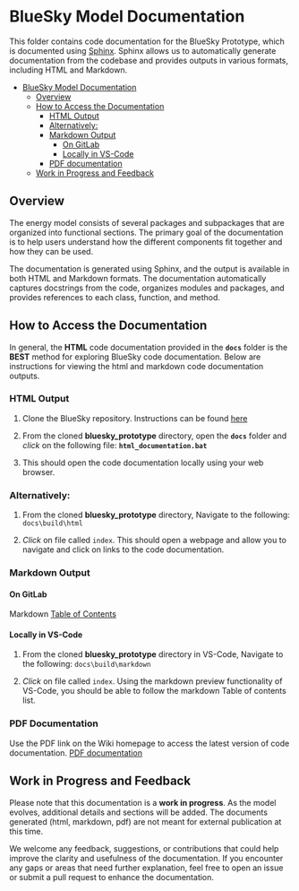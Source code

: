 # BlueSky Model Documentation

This folder contains code documentation for the BlueSky Prototype, which is documented using [Sphinx](https://www.sphinx-doc.org/). Sphinx allows us to automatically generate documentation from the codebase and provides outputs in various formats, including HTML and Markdown.

- [BlueSky Model Documentation](#bluesky-model-documentation)
    - [Overview](#overview)
    - [How to Access the Documentation](#how-to-access-the-documentation)
        - [HTML Output](#html-output)
        - [Alternatively:](#alternatively)
        - [Markdown Output](#markdown-output)
            - [On GitLab](#on-gitlab)
            - [Locally in VS-Code](#locally-in-vs-code)
        - [PDF documentation](#pdf-documentation)
    - [Work in Progress and Feedback](#work-in-progress-and-feedback)

## Overview

The energy model consists of several packages and subpackages that are organized into functional sections. The primary goal of the documentation is to help users understand how the different components fit together and how they can be used.

The documentation is generated using Sphinx, and the output is available in both HTML and Markdown formats. The documentation automatically captures docstrings from the code, organizes modules and packages, and provides references to each class, function, and method.


## How to Access the Documentation

In general, the **HTML** code documentation provided in the **`docs`** folder is the **BEST** method for exploring BlueSky code documentation. Below are instructions for viewing the html and markdown code documentation outputs.  


### HTML Output

1. Clone the BlueSky repository. Instructions can be found [here](https://git.eia.gov/oea/nextgen-bluesky/bluesky_prototype/-/wikis/Clone-a-repo-using-VS-code)

2. From the cloned **bluesky_prototype** directory, open the **`docs`** folder and *click* on the following file: **`html_documentation.bat`**

3. This should open the code documentation locally using your web browser. 

### Alternatively:

1. From the cloned **bluesky_prototype** directory, Navigate to the following: `docs\build\html`

2. *Click* on file called `index`. This should open a webpage and allow you to navigate and click on links to the code documentation. 


### Markdown Output

#### On GitLab

Markdown [Table of Contents](build/markdown/index.md)

#### Locally in VS-Code

1. From the cloned **bluesky_prototype** directory in VS-Code, Navigate to the following: `docs\build\markdown`

2. *Click* on file called `index`. Using the markdown preview functionality of VS-Code, you should be able to follow the markdown Table of contents list.  

### PDF Documentation

Use the PDF link on the Wiki homepage to access the latest version of code documentation. 
[PDF documentation](build/blueskyprototypemodel.pdf)

## Work in Progress and Feedback

Please note that this documentation is a **work in progress**. As the model evolves, additional details and sections will be added. The documents generated (html, markdown, pdf) are not meant for external publication at this time. 

We welcome any feedback, suggestions, or contributions that could help improve the clarity and usefulness of the documentation. If you encounter any gaps or areas that need further explanation, feel free to open an issue or submit a pull request to enhance the documentation.




